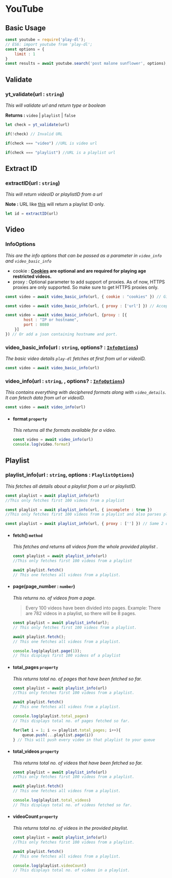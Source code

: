 # YouTube

## Basic Usage

```js
const youtube = require('play-dl');
// ES6: import youtube from 'play-dl';
const options = {
    limit : 1
}
const results = await youtube.search('post malone sunflower', options);
```

## Validate

### yt_validate(url : `string`)

_This will validate url and return type or boolean_

**Returns :** `video` | `playlist` | `false`

```js
let check = yt_validate(url)

if(!check) // Invalid URL

if(check === "video") //URL is video url

if(check === "playlist") //URL is a playlist url
```

## Extract ID

### extractID(url : `string`)

_This will return videoID or playlistID from a url_

**Note :** URL like [this](https://www.youtube.com/watch?v=E2gHczUOCGI&list=PLUt3leKZfbZqLzLwcQMYPBdbe7i7KRCOP&index=2) will return a playlist ID only.

```js
let id = extractID(url)
```

## Video

### InfoOptions

_This are the info options that can be passed as a parameter in `video_info` and `video_basic_info`_

-   cookie : **[Cookies](https://github.com/play-dl/play-dl/discussions/34) are optional and are required for playing age restricted videos.**
-   proxy : Optional parameter to add support of proxies. As of now, HTTPS proxies are only supported. So make sure to get HTTPS proxies only.

```js
const video = await video_basic_info(url, { cookie : "cookies" }) // Gives cookies support

const video = await video_basic_info(url, { proxy : ['url'] }) // Accepts a url which has port in it.

const video = await video_basic_info(url, {proxy : [{
        host : "IP or hostname",
        port : 8080
    }]
}) // Or add a json containing hostname and port.
```

### video_basic_info(url : `string`, options? : [`InfoOptions`](https://github.com/play-dl/play-dl/tree/main/docs/YouTube#infooptions))

_The basic video details `play-dl` fetches at first from url or videoID._

```js
const video = await video_basic_info(url)
```

### video_info(url : `string`, , options? : [`InfoOptions`](https://github.com/play-dl/play-dl/tree/main/docs/YouTube#infooptions))

_This contains everything with deciphered formats along with `video_details`. It can fetech data from url or videoID._

```js
const video = await video_info(url)
```

-   #### format `property`

    _This returns all the formats available for a video._

    ```js
    const video = await video_info(url)
    console.log(video.format)
    ```

## Playlist

### playlist_info(url : `string`, options : `PlaylistOptions`)

_This fetches all details about a playlist from a url or playlistID._

```js
const playlist = await playlist_info(url)
//This only fetches first 100 videos from a playlist

const playlist = await playlist_info(url, { incomplete : true })
//This only fetches first 100 videos from a playlist and also parses playlist with hidden videos

const playlist = await playlist_info(url, { proxy : [''] }) // Same 2 options as mentioned in InfoOptions
```

-   #### fetch() `method`

    _This fetches and returns all videos from the whole provided playlist ._

    ```js
    const playlist = await playlist_info(url)
    //This only fetches first 100 videos from a playlist

    await playlist.fetch()
    // This one fetches all videos from a playlist.
    ```

-   #### page(page_number : `number`)

    _This returns no. of videos from a page._

    > Every 100 videos have been divided into pages.
    > Example: There are 782 videos in a playlist, so there will be 8 pages.

    ```js
    const playlist = await playlist_info(url);
    // This only fetches first 100 videos from a playlist.

    await playlist.fetch();
    // This one fetches all videos from a playlist.

    console.log(playlist.page(1));
    // This displays first 100 videos of a playlist

    ```

-   #### total_pages `property`

    _This returns total no. of pages that have been fetched so far._

    ```js
    const playlist = await playlist_info(url)
    //This only fetches first 100 videos from a playlist.

    await playlist.fetch()
    // This one fetches all videos from a playlist.

    console.log(playlist.total_pages)
    // This displays total no. of pages fetched so far.

    for(let i = 1; i <= playlist.total_pages; i++){
        queue.push(...playlist.page(i))
    } // This will push every video in that playlist to your queue
    ```

-   #### total_videos `property`

    _This returns total no. of videos that have been fetched so far._

    ```js
    const playlist = await playlist_info(url)
    //This only fetches first 100 videos from a playlist.

    await playlist.fetch()
    // This one fetches all videos from a playlist.

    console.log(playlist.total_videos)
    // This displays total no. of videos fetched so far.
    ```

-   #### videoCount `property`

    _This returns total no. of videos in the provided playlist._

    ```js
    const playlist = await playlist_info(url)
    //This only fetches first 100 videos from a playlist.

    await playlist.fetch()
    // This one fetches all videos from a playlist.

    console.log(playlist.videoCount)
    // This displays total no. of videos in a playlist.
    ```
